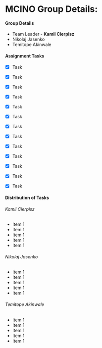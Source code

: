 # MCINO Group Details:

#### Group Details
* Team Leader - **Kamil Cierpisz**
* Nikolaj Jasenko
* Temitope Akinwale

#### Assignment Tasks
- [x] Task
- [x] Task
- [x] Task
- [x] Task
- [x] Task
- [x] Task
- [x] Task
- [x] Task
- [x] Task
- [x] Task
- [x] Task
- [x] Task
- [x] Task


#### Distribution of Tasks
###### Kamil Cierpisz
* Item 1
* Item 1
* Item 1
* Item 1
* Item 1

###### Nikolaj Jasenko
* Item 1
* Item 1
* Item 1
* Item 1
* Item 1

###### Temitope Akinwale
* Item 1
* Item 1
* Item 1
* Item 1
* Item 1

